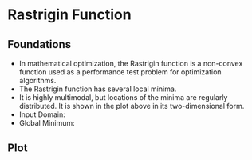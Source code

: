 # Rastrigin Function

## Foundations

- In mathematical optimization, the Rastrigin function is a non-convex function used as a performance test problem for optimization algorithms.
- The Rastrigin function has several local minima.
- It is highly multimodal, but locations of the minima are regularly distributed. It is shown in the plot above in its two-dimensional form.
- Input Domain:
- Global Minimum:

## Plot


